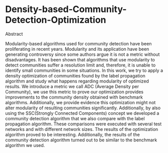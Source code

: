 # Density-based-Community-Detection-Optimization

Abstract

Modularity-based algorithms used for community detection have been proliferating in recent years. Modularity and its application have been generating controversy since some authors argue it is not a metric without disadvantages. It has been shown that algorithms that use modularity to detect communities suffer a resolution limit and, therefore, it is unable to identify small communities in some situations. In this work, we try to apply a density optimization of communities found by the label propagation algorithm and study what happens regarding modularity of optimized results. We introduce a metric we call ADC (Average Density per Community), we use this metric to prove our optimization provides improvements to the community density obtained with benchmark algorithms. Additionally, we provide evidence this optimization might not alter modularity of resulting communities significantly. Additionally, by also using the SSC(Strongly Connected Components) concept we developed a community detection algorithm that we also compare with the label propagation algorithm. These comparisons were executed with several test networks and with different network sizes. The results of the optimization algorithm proved to be interesting. Additionally, the results of the community detection algorithm turned out to be similar to the benchmark algorithm we used.

